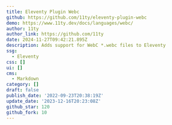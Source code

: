 ```yaml
---
title: Eleventy Plugin Webc
github: https://github.com/11ty/eleventy-plugin-webc
demo: https://www.11ty.dev/docs/languages/webc/
author: 11ty
author_link: https://github.com/11ty
date: 2024-11-27T09:42:21.895Z
description: Adds support for WebC *.webc files to Eleventy
ssg:
  - Eleventy
css: []
ui: []
cms:
  - Markdown
category: []
draft: false
publish_date: '2022-09-23T20:38:19Z'
update_date: '2023-12-16T20:23:08Z'
github_star: 120
github_fork: 10
---
```

